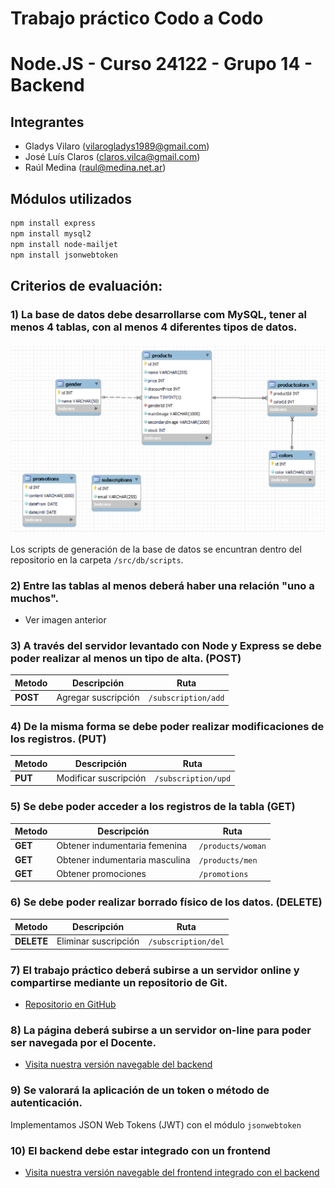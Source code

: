 # Trabajo práctico Codo a Codo
# Node.JS - Curso 24122 - Grupo 14 - Backend

## Integrantes
- Gladys Vilaro (vilarogladys1989@gmail.com)
- José Luís Claros (claros.vilca@gmail.com)
- Raúl Medina (raul@medina.net.ar)

## Módulos utilizados
```sh
npm install express
npm install mysql2
npm install node-mailjet
npm install jsonwebtoken
```

## Criterios de evaluación:

### 1) La base de datos debe desarrollarse com MySQL, tener al menos 4 tablas, con al menos 4 diferentes tipos de datos.

![DER](./img/der.png)

Los scripts de generación de la base de datos se encuntran dentro del repositorio en la carpeta `/src/db/scripts`.

### 2) Entre las tablas al menos deberá haber una relación "uno a muchos".

- Ver imagen anterior

### 3) A través del servidor levantado con Node y Express se debe poder realizar al menos un tipo de alta. (POST)
| Metodo | Descripción | Ruta |
| ------ | ------ | ------ |
| **POST** | Agregar suscripción | `/subscription/add` |

### 4) De la misma forma se debe poder realizar modificaciones de los registros. (PUT)
| Metodo | Descripción | Ruta |
| ------ | ------ | ------ |
| **PUT** | Modificar suscripción | `/subscription/upd` |

### 5) Se debe poder acceder a los registros de la tabla (GET)
| Metodo | Descripción | Ruta |
| ------ | ------ | ------ |
| **GET** | Obtener indumentaria femenina | `/products/woman` |
| **GET** | Obtener indumentaria masculina | `/products/men` |
| **GET** | Obtener promociones | `/promotions` |

### 6) Se debe poder realizar borrado físico de los datos. (DELETE)
| Metodo | Descripción | Ruta |
| ------ | ------ | ------ |
| **DELETE** | Eliminar suscripción | `/subscription/del` |

### 7) El trabajo práctico deberá subirse a un servidor online y compartirse mediante un repositorio de Git.
- [Repositorio en GitHub](https://github.com/raulmedinaAR/Grupo14-NodeJS-Backend-Old.git)

### 8) La página deberá subirse a un servidor on-line para poder ser navegada por el Docente.
- [Visita nuestra versión navegable del backend](PENDIENTE!!!)

### 9) Se valorará la aplicación de un token o método de autenticación.
Implementamos JSON Web Tokens (JWT) con el módulo `jsonwebtoken`

### 10) El backend debe estar integrado con un frontend
- [Visita nuestra versión navegable del frontend integrado con el backend](https://grupo14.netlify.app/)
